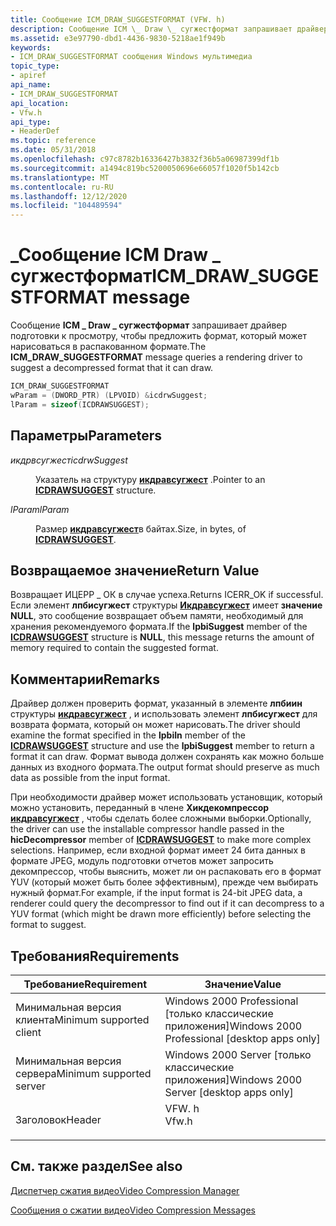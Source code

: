 ```yaml
---
title: Сообщение ICM_DRAW_SUGGESTFORMAT (VFW. h)
description: Сообщение ICM \_ Draw \_ сугжестформат запрашивает драйвер подготовки к просмотру, чтобы предложить формат, который может нарисоваться в распакованном формате.
ms.assetid: e3e97790-dbd1-4436-9830-5218ae1f949b
keywords:
- ICM_DRAW_SUGGESTFORMAT сообщения Windows мультимедиа
topic_type:
- apiref
api_name:
- ICM_DRAW_SUGGESTFORMAT
api_location:
- Vfw.h
api_type:
- HeaderDef
ms.topic: reference
ms.date: 05/31/2018
ms.openlocfilehash: c97c8782b16336427b3832f36b5a06987399df1b
ms.sourcegitcommit: a1494c819bc5200050696e66057f1020f5b142cb
ms.translationtype: MT
ms.contentlocale: ru-RU
ms.lasthandoff: 12/12/2020
ms.locfileid: "104489594"
---
```

# <a name="icm_draw_suggestformat-message"></a><span data-ttu-id="89b3c-104">\_Сообщение ICM Draw \_ сугжестформат</span><span class="sxs-lookup"><span data-stu-id="89b3c-104">ICM\_DRAW\_SUGGESTFORMAT message</span></span>

<span data-ttu-id="89b3c-105">Сообщение **ICM \_ Draw \_ сугжестформат** запрашивает драйвер подготовки к просмотру, чтобы предложить формат, который может нарисоваться в распакованном формате.</span><span class="sxs-lookup"><span data-stu-id="89b3c-105">The **ICM\_DRAW\_SUGGESTFORMAT** message queries a rendering driver to suggest a decompressed format that it can draw.</span></span>


```C++
ICM_DRAW_SUGGESTFORMAT 
wParam = (DWORD_PTR) (LPVOID) &icdrwSuggest; 
lParam = sizeof(ICDRAWSUGGEST); 
```



## <a name="parameters"></a><span data-ttu-id="89b3c-106">Параметры</span><span class="sxs-lookup"><span data-stu-id="89b3c-106">Parameters</span></span>

<dl> <dt>

<span data-ttu-id="89b3c-107"><span id="icdrwSuggest"></span><span id="icdrwsuggest"></span><span id="ICDRWSUGGEST"></span>*икдрвсугжест*</span><span class="sxs-lookup"><span data-stu-id="89b3c-107"><span id="icdrwSuggest"></span><span id="icdrwsuggest"></span><span id="ICDRWSUGGEST"></span>*icdrwSuggest*</span></span>
</dt> <dd>

<span data-ttu-id="89b3c-108">Указатель на структуру [**икдравсугжест**](/windows/desktop/api/Vfw/ns-vfw-icdrawsuggest) .</span><span class="sxs-lookup"><span data-stu-id="89b3c-108">Pointer to an [**ICDRAWSUGGEST**](/windows/desktop/api/Vfw/ns-vfw-icdrawsuggest) structure.</span></span>

</dd> <dt>

<span data-ttu-id="89b3c-109"><span id="lParam"></span><span id="lparam"></span><span id="LPARAM"></span>*lParam*</span><span class="sxs-lookup"><span data-stu-id="89b3c-109"><span id="lParam"></span><span id="lparam"></span><span id="LPARAM"></span>*lParam*</span></span>
</dt> <dd>

<span data-ttu-id="89b3c-110">Размер [**икдравсугжест**](/windows/desktop/api/Vfw/ns-vfw-icdrawsuggest)в байтах.</span><span class="sxs-lookup"><span data-stu-id="89b3c-110">Size, in bytes, of [**ICDRAWSUGGEST**](/windows/desktop/api/Vfw/ns-vfw-icdrawsuggest).</span></span>

</dd> </dl>

## <a name="return-value"></a><span data-ttu-id="89b3c-111">Возвращаемое значение</span><span class="sxs-lookup"><span data-stu-id="89b3c-111">Return Value</span></span>

<span data-ttu-id="89b3c-112">Возвращает ИЦЕРР \_ ОК в случае успеха.</span><span class="sxs-lookup"><span data-stu-id="89b3c-112">Returns ICERR\_OK if successful.</span></span> <span data-ttu-id="89b3c-113">Если элемент **лпбисугжест** структуры [**Икдравсугжест**](/windows/desktop/api/Vfw/ns-vfw-icdrawsuggest) имеет **значение NULL**, это сообщение возвращает объем памяти, необходимый для хранения рекомендуемого формата.</span><span class="sxs-lookup"><span data-stu-id="89b3c-113">If the **lpbiSuggest** member of the [**ICDRAWSUGGEST**](/windows/desktop/api/Vfw/ns-vfw-icdrawsuggest) structure is **NULL**, this message returns the amount of memory required to contain the suggested format.</span></span>

## <a name="remarks"></a><span data-ttu-id="89b3c-114">Комментарии</span><span class="sxs-lookup"><span data-stu-id="89b3c-114">Remarks</span></span>

<span data-ttu-id="89b3c-115">Драйвер должен проверить формат, указанный в элементе **лпбиин** структуры [**икдравсугжест**](/windows/desktop/api/Vfw/ns-vfw-icdrawsuggest) , и использовать элемент **лпбисугжест** для возврата формата, который он может нарисовать.</span><span class="sxs-lookup"><span data-stu-id="89b3c-115">The driver should examine the format specified in the **lpbiIn** member of the [**ICDRAWSUGGEST**](/windows/desktop/api/Vfw/ns-vfw-icdrawsuggest) structure and use the **lpbiSuggest** member to return a format it can draw.</span></span> <span data-ttu-id="89b3c-116">Формат вывода должен сохранять как можно больше данных из входного формата.</span><span class="sxs-lookup"><span data-stu-id="89b3c-116">The output format should preserve as much data as possible from the input format.</span></span>

<span data-ttu-id="89b3c-117">При необходимости драйвер может использовать установщик, который можно установить, переданный в члене **Хикдекомпрессор** [**икдравсугжест**](/windows/desktop/api/Vfw/ns-vfw-icdrawsuggest) , чтобы сделать более сложными выборки.</span><span class="sxs-lookup"><span data-stu-id="89b3c-117">Optionally, the driver can use the installable compressor handle passed in the **hicDecompressor** member of [**ICDRAWSUGGEST**](/windows/desktop/api/Vfw/ns-vfw-icdrawsuggest) to make more complex selections.</span></span> <span data-ttu-id="89b3c-118">Например, если входной формат имеет 24 бита данных в формате JPEG, модуль подготовки отчетов может запросить декомпрессор, чтобы выяснить, может ли он распаковать его в формат YUV (который может быть более эффективным), прежде чем выбирать нужный формат.</span><span class="sxs-lookup"><span data-stu-id="89b3c-118">For example, if the input format is 24-bit JPEG data, a renderer could query the decompressor to find out if it can decompress to a YUV format (which might be drawn more efficiently) before selecting the format to suggest.</span></span>

## <a name="requirements"></a><span data-ttu-id="89b3c-119">Требования</span><span class="sxs-lookup"><span data-stu-id="89b3c-119">Requirements</span></span>



| <span data-ttu-id="89b3c-120">Требование</span><span class="sxs-lookup"><span data-stu-id="89b3c-120">Requirement</span></span> | <span data-ttu-id="89b3c-121">Значение</span><span class="sxs-lookup"><span data-stu-id="89b3c-121">Value</span></span> |
|-------------------------------------|----------------------------------------------------------------------------------|
| <span data-ttu-id="89b3c-122">Минимальная версия клиента</span><span class="sxs-lookup"><span data-stu-id="89b3c-122">Minimum supported client</span></span><br/> | <span data-ttu-id="89b3c-123">Windows 2000 Professional \[только классические приложения\]</span><span class="sxs-lookup"><span data-stu-id="89b3c-123">Windows 2000 Professional \[desktop apps only\]</span></span><br/>                       |
| <span data-ttu-id="89b3c-124">Минимальная версия сервера</span><span class="sxs-lookup"><span data-stu-id="89b3c-124">Minimum supported server</span></span><br/> | <span data-ttu-id="89b3c-125">Windows 2000 Server \[только классические приложения\]</span><span class="sxs-lookup"><span data-stu-id="89b3c-125">Windows 2000 Server \[desktop apps only\]</span></span><br/>                             |
| <span data-ttu-id="89b3c-126">Заголовок</span><span class="sxs-lookup"><span data-stu-id="89b3c-126">Header</span></span><br/>                   | <dl> <span data-ttu-id="89b3c-127"><dt>VFW. h</dt></span><span class="sxs-lookup"><span data-stu-id="89b3c-127"><dt>Vfw.h</dt></span></span> </dl> |



## <a name="see-also"></a><span data-ttu-id="89b3c-128">См. также раздел</span><span class="sxs-lookup"><span data-stu-id="89b3c-128">See also</span></span>

<dl> <dt>

[<span data-ttu-id="89b3c-129">Диспетчер сжатия видео</span><span class="sxs-lookup"><span data-stu-id="89b3c-129">Video Compression Manager</span></span>](video-compression-manager.md)
</dt> <dt>

[<span data-ttu-id="89b3c-130">Сообщения о сжатии видео</span><span class="sxs-lookup"><span data-stu-id="89b3c-130">Video Compression Messages</span></span>](video-compression-messages.md)
</dt> </dl>

 

 






